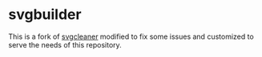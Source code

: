 # svgbuilder

This is a fork of [svgcleaner](https://github.com/RazrFalcon/svgcleaner) modified to fix some issues and customized to serve the needs of this repository.
